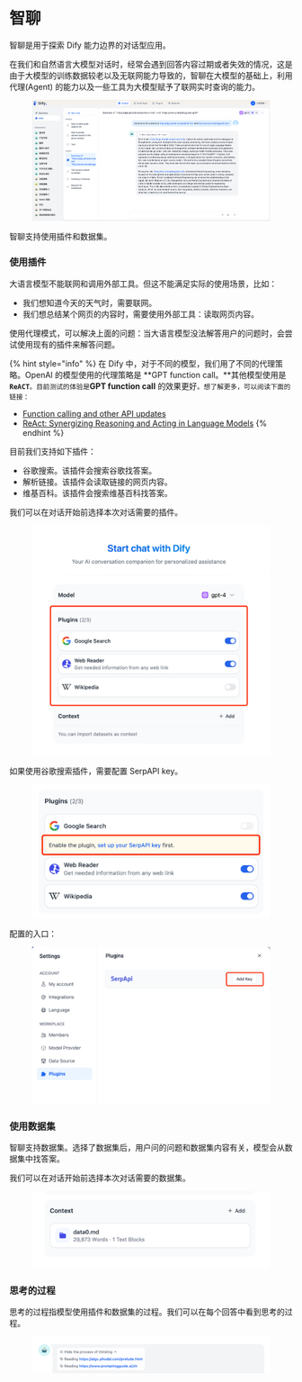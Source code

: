 # 智聊

智聊是用于探索 Dify 能力边界的对话型应用。

在我们和自然语言大模型对话时，经常会遇到回答内容过期或者失效的情况，这是由于大模型的训练数据较老以及无联网能力导致的，智聊在大模型的基础上，利用代理(Agent) 的能力以及一些工具为大模型赋予了联网实时查询的能力。

<figure><img src="../../../.gitbook/assets/image (89).png" alt=""><figcaption></figcaption></figure>

智聊支持使用插件和数据集。

### 使用插件

大语言模型不能联网和调用外部工具。但这不能满足实际的使用场景，比如：

* 我们想知道今天的天气时，需要联网。
* 我们想总结某个网页的内容时，需要使用外部工具：读取网页内容。

使用代理模式，可以解决上面的问题：当大语言模型没法解答用户的问题时，会尝试使用现有的插件来解答问题。

{% hint style="info" %}
在 Dify 中，对于不同的模型，我们用了不同的代理策略。OpenAI 的模型使用的代理策略是 \*\*GPT function call。\*\*其他模型使用是 **`ReACT`**`。目前测试的体验是`**GPT function call** 的效果更好`。想了解更多，可以阅读下面的链接：`

* [Function calling and other API updates](https://openai.com/blog/function-calling-and-other-api-updates)
* [ReAct: Synergizing Reasoning and Acting in Language Models](https://arxiv.org/abs/2210.03629)
{% endhint %}

目前我们支持如下插件：

* 谷歌搜索。该插件会搜索谷歌找答案。
* 解析链接。该插件会读取链接的网页内容。
* 维基百科。该插件会搜索维基百科找答案。

我们可以在对话开始前选择本次对话需要的插件。

<figure><img src="../../../.gitbook/assets/image (75).png" alt=""><figcaption></figcaption></figure>

如果使用谷歌搜索插件，需要配置 SerpAPI key。

<figure><img src="../../../.gitbook/assets/image (82).png" alt=""><figcaption></figcaption></figure>

配置的入口：

<figure><img src="../../../.gitbook/assets/image (104).png" alt=""><figcaption></figcaption></figure>

### 使用数据集

智聊支持数据集。选择了数据集后，用户问的问题和数据集内容有关，模型会从数据集中找答案。

我们可以在对话开始前选择本次对话需要的数据集。

<figure><img src="../../../.gitbook/assets/image (52).png" alt=""><figcaption></figcaption></figure>

### 思考的过程

思考的过程指模型使用插件和数据集的过程。我们可以在每个回答中看到思考的过程。

<figure><img src="../../../.gitbook/assets/image (60).png" alt=""><figcaption></figcaption></figure>
